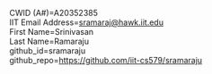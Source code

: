 CWID (A#)=A20352385  
IIT Email Address=sramaraj@hawk.iit.edu  
First Name=Srinivasan  
Last Name=Ramaraju  
github_id=sramaraju  
github_repo=https://github.com/iit-cs579/sramaraju  